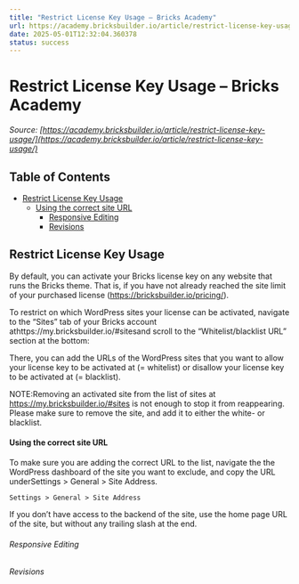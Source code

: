 ```yaml
---
title: "Restrict License Key Usage – Bricks Academy"
url: https://academy.bricksbuilder.io/article/restrict-license-key-usage/
date: 2025-05-01T12:32:04.360378
status: success
---
```


# Restrict License Key Usage – Bricks Academy

*Source: [https://academy.bricksbuilder.io/article/restrict-license-key-usage/](https://academy.bricksbuilder.io/article/restrict-license-key-usage/)*

## Table of Contents

- [Restrict License Key Usage](#restrict-license-key-usage)
    - [Using the correct site URL](#using-the-correct-site-url)
        - [Responsive Editing](#responsive-editing)
        - [Revisions](#revisions)

## Restrict License Key Usage

By default, you can activate your Bricks license key on any website that runs the Bricks theme. That is, if you have not already reached the site limit of your purchased license (https://bricksbuilder.io/pricing/).

To restrict on which WordPress sites your license can be activated, navigate to the “Sites” tab of your Bricks account athttps://my.bricksbuilder.io/#sitesand scroll to the “Whitelist/blacklist URL” section at the bottom:

There, you can add the URLs of the WordPress sites that you want to allow your license key to be activated at (= whitelist) or disallow your license key to be activated at (= blacklist).

NOTE:Removing an activated site from the list of sites at https://my.bricksbuilder.io/#sites is not enough to stop it from reappearing. Please make sure to remove the site, and add it to either the white- or blacklist.

#### Using the correct site URL

To make sure you are adding the correct URL to the list, navigate the the WordPress dashboard of the site you want to exclude, and copy the URL underSettings > General > Site Address.

`Settings > General > Site Address`

If you don’t have access to the backend of the site, use the home page URL of the site, but without any trailing slash at the end.

###### Responsive Editing

###### Revisions

